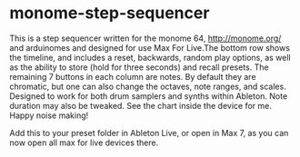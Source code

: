 # monome-step-sequencer
This is a step sequencer written for the monome 64, http://monome.org/ and arduinomes and designed for use Max For Live.The bottom row shows the timeline, and includes a reset, backwards, random play options, as well as the ability to store (hold for three seconds) and recall presets.   The remaining 7 buttons in each column are notes. By default they are chromatic, but one can also change the octaves, note ranges, and scales.  Designed to work for both drum samplers and synths within Ableton. Note duration may also be tweaked.  See the chart inside the device for me. Happy noise making!

Add this to your preset folder in Ableton Live, or open in Max 7, as you can now open all max for live devices there. 
